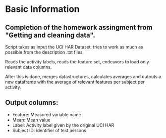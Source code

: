 Basic Information
=================

Completion of the homework assingment from "Getting and cleaning data". 
-----------------------------------------------------------------------

Script takes as input the UCI HAR Dataset, tries to work as much as possible from the description .txt files.

Reads the activity labels, reads the feature set, endeavors to load only relevant data columns.

After this is done, merges datastructures, calculates averages and outputs a new dataframe with the average of relevant features per subject per activity.

Output columns:
---------------
* Feature: Measured variable name
* Mean: Mean value
* Label: Activity label given by the original UCI HAR
* Subject ID: identifier of test persons
